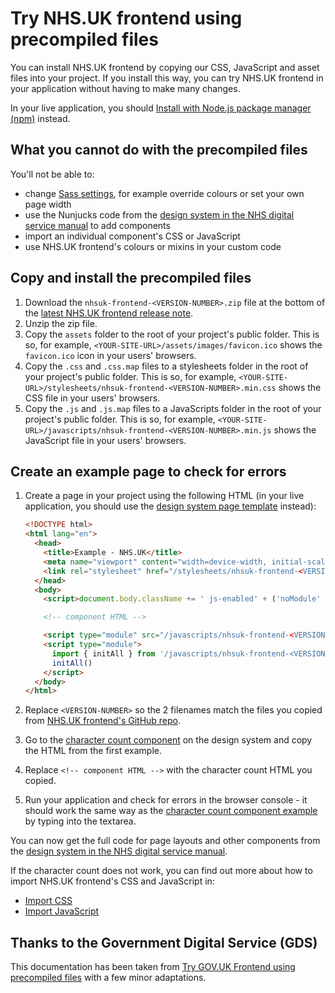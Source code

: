 # Try NHS.UK frontend using precompiled files

You can install NHS.UK frontend by copying our CSS, JavaScript and asset files into your project. If you install this way, you can try NHS.UK frontend in your application without having to make many changes.

In your live application, you should [Install with Node.js package manager (npm)](./installing-with-npm.md) instead.

## What you cannot do with the precompiled files

You'll not be able to:

- change [Sass settings](https://nhsuk.github.io/nhsuk-frontend/docs/sassdoc/), for example override colours or set your own page width
- use the Nunjucks code from the [design system in the NHS digital service manual](https://service-manual.nhs.uk/design-system) to add components
- import an individual component's CSS or JavaScript
- use NHS.UK frontend's colours or mixins in your custom code

## Copy and install the precompiled files

1. Download the `nhsuk-frontend-<VERSION-NUMBER>.zip` file at the bottom of the [latest NHS.UK frontend release note](https://github.com/nhsuk/nhsuk-frontend/releases/latest).
2. Unzip the zip file.
3. Copy the `assets` folder to the root of your project's public folder. This is so, for example, `<YOUR-SITE-URL>/assets/images/favicon.ico` shows the `favicon.ico` icon in your users' browsers.
4. Copy the `.css` and `.css.map` files to a stylesheets folder in the root of your project's public folder. This is so, for example, `<YOUR-SITE-URL>/stylesheets/nhsuk-frontend-<VERSION-NUMBER>.min.css` shows the CSS file in your users' browsers.
5. Copy the `.js` and `.js.map` files to a JavaScripts folder in the root of your project's public folder. This is so, for example, `<YOUR-SITE-URL>/javascripts/nhsuk-frontend-<VERSION-NUMBER>.min.js` shows the JavaScript file in your users' browsers.

## Create an example page to check for errors

1. Create a page in your project using the following HTML (in your live application, you should use the [design system page template](https://service-manual.nhs.uk/design-system/styles/page-template) instead):

   ```html
   <!DOCTYPE html>
   <html lang="en">
     <head>
       <title>Example - NHS.UK</title>
       <meta name="viewport" content="width=device-width, initial-scale=1, viewport-fit=cover">
       <link rel="stylesheet" href="/stylesheets/nhsuk-frontend-<VERSION-NUMBER>.min.css">
     </head>
     <body>
       <script>document.body.className += ' js-enabled' + ('noModule' in HTMLScriptElement.prototype ? ' nhsuk-frontend-supported' : '');</script>

       <!-- component HTML -->

       <script type="module" src="/javascripts/nhsuk-frontend-<VERSION-NUMBER>.min.js"></script>
       <script type="module">
         import { initAll } from '/javascripts/nhsuk-frontend-<VERSION-NUMBER>.min.js'
         initAll()
       </script>
     </body>
   </html>
   ```

2. Replace `<VERSION-NUMBER>` so the 2 filenames match the files you copied from [NHS.UK frontend's GitHub repo](#copy-and-install-the-precompiled-files).

3. Go to the [character count component](https://service-manual.nhs.uk/design-system/components/character-count) on the design system and copy the HTML from the first example.

4. Replace `<!-- component HTML -->` with the character count HTML you copied.

5. Run your application and check for errors in the browser console - it should work the same way as the [character count component example](https://service-manual.nhs.uk/design-example/components/character-count/default) by typing into the textarea.

You can now get the full code for page layouts and other components from the [design system in the NHS digital service manual](https://service-manual.nhs.uk/design-system).

If the character count does not work, you can find out more about how to import NHS.UK frontend's CSS and JavaScript in:

- [Import CSS](../configuration/css.md)
- [Import JavaScript](../configuration/javascript.md)

## Thanks to the Government Digital Service (GDS)

This documentation has been taken from [Try GOV.UK Frontend using precompiled files](https://frontend.design-system.service.gov.uk/install-using-precompiled-files/) with a few minor adaptations.
